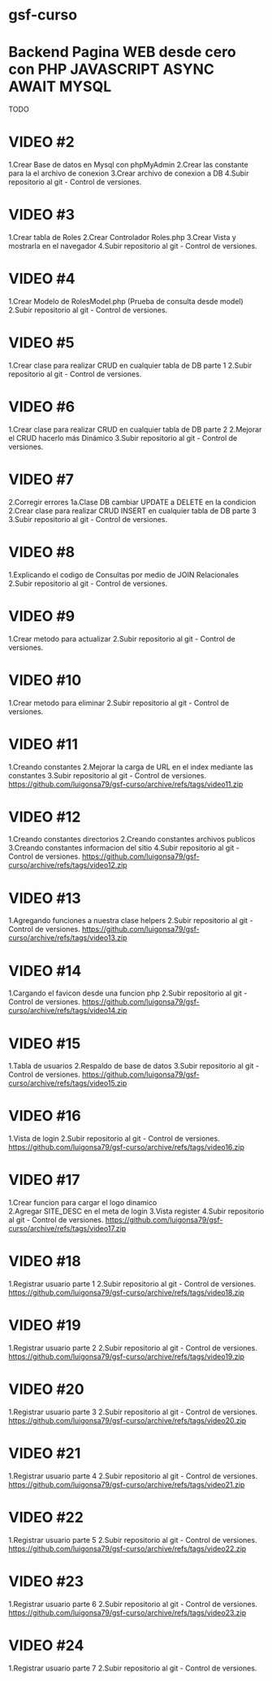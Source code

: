 # gsf-curso

# Backend Pagina WEB desde cero con PHP JAVASCRIPT ASYNC AWAIT MYSQL

TODO

<!--  -->

# VIDEO #2

1.Crear Base de datos en Mysql con phpMyAdmin
2.Crear las constante para la el archivo de conexion
3.Crear archivo de conexion a DB
4.Subir repositorio al git - Control de versiones.

<!--  -->

# VIDEO #3

1.Crear tabla de Roles
2.Crear Controlador Roles.php
3.Crear Vista y mostrarla en el navegador
4.Subir repositorio al git - Control de versiones.

<!--  -->

# VIDEO #4

1.Crear Modelo de RolesModel.php (Prueba de consulta desde model)
2.Subir repositorio al git - Control de versiones.

<!--  -->

# VIDEO #5

1.Crear clase para realizar CRUD en cualquier tabla de DB parte 1
2.Subir repositorio al git - Control de versiones.
<!--  -->

# VIDEO #6

1.Crear clase para realizar CRUD en cualquier tabla de DB parte 2
2.Mejorar el CRUD hacerlo más Dinámico
3.Subir repositorio al git - Control de versiones.
<!--  -->

# VIDEO #7

2.Corregir errores
    1a.Clase DB cambiar UPDATE a DELETE en la condicion
2.Crear clase para realizar CRUD INSERT en cualquier tabla de DB parte 3
3.Subir repositorio al git - Control de versiones.

# VIDEO #8

1.Explicando el codigo de Consultas por medio de JOIN Relacionales
2.Subir repositorio al git - Control de versiones.

# VIDEO #9

1.Crear metodo para actualizar
2.Subir repositorio al git - Control de versiones.

# VIDEO #10

1.Crear metodo para eliminar
2.Subir repositorio al git - Control de versiones.

# VIDEO #11

1.Creando constantes
2.Mejorar la carga de URL en el index mediante las constantes
3.Subir repositorio al git - Control de versiones.
https://github.com/luigonsa79/gsf-curso/archive/refs/tags/video11.zip

# VIDEO #12

1.Creando constantes directorios
2.Creando constantes archivos publicos
3.Creando constantes informacion del sitio
4.Subir repositorio al git - Control de versiones.
https://github.com/luigonsa79/gsf-curso/archive/refs/tags/video12.zip


# VIDEO #13

1.Agregando funciones a nuestra clase helpers
2.Subir repositorio al git - Control de versiones.
https://github.com/luigonsa79/gsf-curso/archive/refs/tags/video13.zip

# VIDEO #14

1.Cargando el favicon desde una funcion php
2.Subir repositorio al git - Control de versiones.
https://github.com/luigonsa79/gsf-curso/archive/refs/tags/video14.zip

# VIDEO #15

1.Tabla de usuarios
2.Respaldo de base de datos
3.Subir repositorio al git - Control de versiones.
https://github.com/luigonsa79/gsf-curso/archive/refs/tags/video15.zip

# VIDEO #16

1.Vista de login 
2.Subir repositorio al git - Control de versiones.
https://github.com/luigonsa79/gsf-curso/archive/refs/tags/video16.zip

# VIDEO #17

1.Crear funcion para cargar el logo dinamico  
2.Agregar SITE_DESC en el meta de login 
3.Vista register 
4.Subir repositorio al git - Control de versiones.
https://github.com/luigonsa79/gsf-curso/archive/refs/tags/video17.zip

# VIDEO #18

1.Registrar usuario parte 1 
2.Subir repositorio al git - Control de versiones.
https://github.com/luigonsa79/gsf-curso/archive/refs/tags/video18.zip

# VIDEO #19

1.Registrar usuario parte 2 
2.Subir repositorio al git - Control de versiones.
https://github.com/luigonsa79/gsf-curso/archive/refs/tags/video19.zip

# VIDEO #20

1.Registrar usuario parte 3 
2.Subir repositorio al git - Control de versiones.
https://github.com/luigonsa79/gsf-curso/archive/refs/tags/video20.zip

# VIDEO #21

1.Registrar usuario parte 4 
2.Subir repositorio al git - Control de versiones.
https://github.com/luigonsa79/gsf-curso/archive/refs/tags/video21.zip

# VIDEO #22

1.Registrar usuario parte 5 
2.Subir repositorio al git - Control de versiones.
https://github.com/luigonsa79/gsf-curso/archive/refs/tags/video22.zip

# VIDEO #23

1.Registrar usuario parte 6 
2.Subir repositorio al git - Control de versiones.
https://github.com/luigonsa79/gsf-curso/archive/refs/tags/video23.zip

# VIDEO #24

1.Registrar usuario parte 7 
2.Subir repositorio al git - Control de versiones.